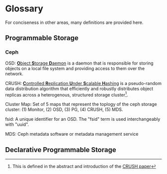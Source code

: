 # Glossary
For conciseness in other areas, many definitions are provided here.

## Programmable Storage

### Ceph
OSD:    [**O**bject **S**torage **D**aemon][osd-doc] is a daemon that is
        responsible for storing objects on a local file system and providing
        access to them over the network.

CRUSH:  [**C**ontrolled **R**eplication **U**nder **S**calable **H**ashing][crush-paper]
        is a pseudo-random data distribution algorithm that efficiently and
        robustly distributes object replicas across a heterogenous, structured
        storage cluster[^crush-fn].

Cluster Map:    Set of 5 maps that represent the toplogy of the ceph storage
                cluster: (1) Monitor, (2) OSD, (3) PG, (4) CRUSH, (5) MDS.

fsid:   A unique identifier for an OSD. The "fsid" term is used interchangeably
        with "uuid".

MDS:    Ceph metadata software or metadata management service

## Declarative Programmable Storage

[osd-doc]: http://docs.ceph.com/docs/mimic/man/8/ceph-osd/
[crush-paper]: https://ceph.com/wp-content/uploads/2016/08/weil-crush-sc06.pdf
[^crush-fn]: This is defined in the abstract and introduction of the [CRUSH paper][crush-paper]
